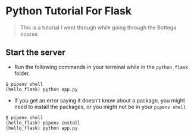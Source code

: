 # Python Tutorial For Flask
> This is a tutorial I went through while going through the Bottega course.
## Start the server
- Run the following commands in your terminal while in the `python_flask` folder.
```
$ pipenv shell
(hello_flask) python app.py
```
- If you get an error saying it doesn't know about a package, you might need to install the packages, or you might not be in your `pipenv shell`
```
$ pipenv shell
(hello_flask) pipenv install
(hello_flask) python app.py
